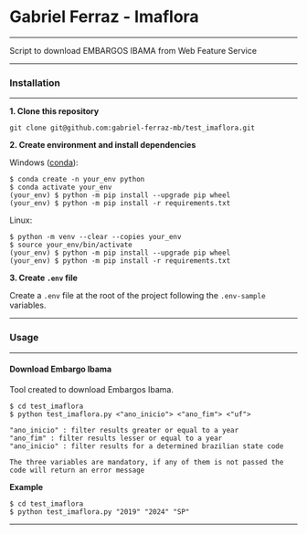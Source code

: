 # Gabriel Ferraz - Imaflora
---

Script to download EMBARGOS IBAMA from Web Feature Service

---
### Installation
---

__1. Clone this repository__
```
git clone git@github.com:gabriel-ferraz-mb/test_imaflora.git
```

__2. Create environment and install dependencies__

Windows ([conda](https://docs.conda.io/projects/conda/en/latest/user-guide/install/windows.html)):
```
$ conda create -n your_env python
$ conda activate your_env
(your_env) $ python -m pip install --upgrade pip wheel
(your_env) $ python -m pip install -r requirements.txt
```

Linux:
```
$ python -m venv --clear --copies your_env
$ source your_env/bin/activate
(your_env) $ python -m pip install --upgrade pip wheel
(your_env) $ python -m pip install -r requirements.txt
```

__3. Create `.env` file__

Create a `.env` file at the root of the project following the `.env-sample` variables.
 
---
### Usage
---

#### Download Embargo Ibama

Tool created to download Embargos Ibama.

```
$ cd test_imaflora
$ python test_imaflora.py <"ano_inicio"> <"ano_fim"> <"uf">

"ano_inicio" : filter results greater or equal to a year
"ano_fim" : filter results lesser or equal to a year
"ano_inicio" : filter results for a determined brazilian state code

The three variables are mandatory, if any of them is not passed the code will return an error message
```
__Example__
```
$ cd test_imaflora
$ python test_imaflora.py "2019" "2024" "SP"
```
---
